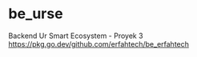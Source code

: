# be_urse

Backend Ur Smart Ecosystem - Proyek 3
https://pkg.go.dev/github.com/erfahtech/be_erfahtech
